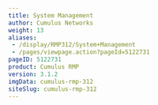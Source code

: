 ```yaml
---
title: System Management
author: Cumulus Networks
weight: 13
aliases:
 - /display/RMP312/System+Management
 - /pages/viewpage.action?pageId=5122731
pageID: 5122731
product: Cumulus RMP
version: 3.1.2
imgData: cumulus-rmp-312
siteSlug: cumulus-rmp-312
---
```

<article id="html-search-results" class="ht-content" style="display: none;">

</article>

<footer id="ht-footer">

</footer>
